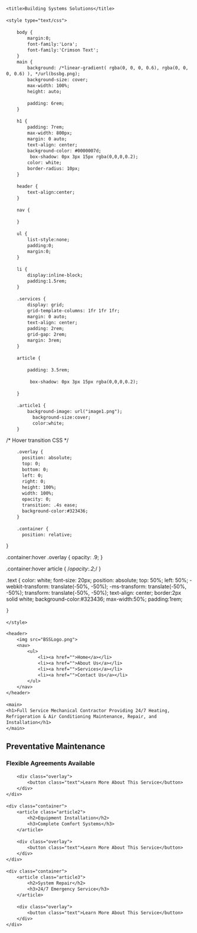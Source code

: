<!DOCTYPE html>
<html>


<head>
	<meta charset="utf-8">
	<meta name="description" content="$1">
    <meta name="viewport" content="width=device-width, initial-scale=1">
    <link href="https://fonts.googleapis.com/css?family=Crimson+Text|Lora&display=swap" rel="stylesheet">

    <title>Building Systems Solutions</title>

    <style type="text/css">

    	body {
    		margin:0;
    		font-family:'Lora';
    		font-family:'Crimson Text';
    	}
    	main {
    		background: /*linear-gradient( rgba(0, 0, 0, 0.6), rgba(0, 0, 0, 0.6) ), */url(bssbg.png);
		    background-size: cover;
		    max-width: 100%;
		    height: auto;
		
		    padding: 6rem;
    	}

    	h1 {
    		padding: 7rem;
		    max-width: 800px;
		    margin: 0 auto;
		    text-align: center;
		    background-color: #0000007d;
		     box-shadow: 0px 3px 15px rgba(0,0,0,0.2);
		    color: white;
		    border-radius: 10px;
    	}

    	header {
    		text-align:center;
    	}

    	nav {

    	}

    	ul {
    		list-style:none;
    		padding:0;
    		margin:0;
    	}

    	li {
    		display:inline-block;
    		padding:1.5rem;
    	}

    	.services {
    		display: grid;
		    grid-template-columns: 1fr 1fr 1fr;
		    margin: 0 auto;
		    text-align: center;
		    padding: 2rem;
		    grid-gap: 2rem;
    		margin: 3rem;
    	}

    	article {
    		
		    padding: 3.5rem;
		    
		     box-shadow: 0px 3px 15px rgba(0,0,0,0.2);

    	}

    	.article1 {
    		background-image: url("image1.png");
			  background-size:cover;
			  color:white;
    	}







 /* Hover transition CSS */

    	.overlay {
		  position: absolute;
		  top: 0;
		  bottom: 0;
		  left: 0;
		  right: 0;
		  height: 100%;
		  width: 100%;
		  opacity: 0;
		  transition: .4s ease;
		  background-color:#323436;
		}

		.container {
		  position: relative;
	
}

.container:hover .overlay {
		  opacity: .9;
		}

.container:hover article {
	/*opacity:.2;*/
}

.text {
	  color: white;
	  font-size: 20px;
	  position: absolute;
	  top: 50%;
	  left: 50%;
	  -webkit-transform: translate(-50%, -50%);
	  -ms-transform: translate(-50%, -50%);
	  transform: translate(-50%, -50%);
	  text-align: center;
	  border:2px solid white;
	  background-color:#323436;
	  max-width:50%;
	  padding:1rem;
	
	}

    </style>
</head>




<body>


	<header>
		<img src="BSSLogo.png">
		<nav>
			<ul>
				<li><a href="">Home</a></li>
				<li><a href="">About Us</a></li>
				<li><a href="">Services</a></li>
				<li><a href="">Contact Us</a></li>
			</ul>
		</nav>
	</header>

	<main>
	<h1>Full Service Mechanical Contractor Providing 24/7 Heating, Refrigeration & Air Conditioning Maintenance, Repair, and Installation</h1>	
	</main>


<div class="services">
	<div class="container">
		<article class="article1">
			<h2>Preventative Maintenance</h2>
			<h3>Flexible Agreements Available</h3>
		</article>
		
		<div class="overlay">
    		<button class="text">Learn More About This Service</button>
  		</div>
	</div>

	<div class="container">
		<article class="article2">
			<h2>Equipment Installation</h2>
			<h3>Complete Comfort Systems</h3>
		</article>
		
		<div class="overlay">
    		<button class="text">Learn More About This Service</button>
  		</div>
	</div>

	<div class="container">
		<article class="article3">
			<h2>System Repair</h2>
			<h3>24/7 Emergency Service</h3>
		</article>

		<div class="overlay">
    		<button class="text">Learn More About This Service</button>
  		</div>
	</div>


</div>



</body>


</html>
